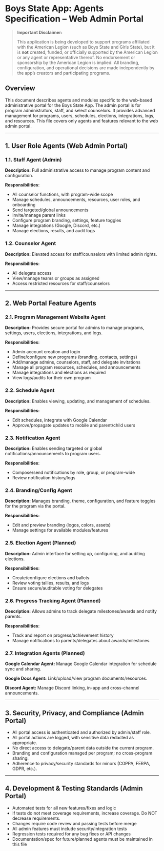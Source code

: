# Boys State App: Agents Specification – Web Admin Portal

> **Important Disclaimer:**
>
> This application is being developed to support programs affiliated with the American Legion (such as Boys State and Girls State), but it is **not** created, funded, or officially supported by the American Legion or any agent or representative thereof. No endorsement or sponsorship by the American Legion is implied. All branding, configuration, and operational decisions are made independently by the app’s creators and participating programs.

## Overview

This document describes agents and modules specific to the web-based administrative portal for the Boys State App. The admin portal is for program administrators, staff, and select counselors. It provides advanced management for programs, users, schedules, elections, integrations, logs, and resources. This file covers only agents and features relevant to the web admin portal.

---

## 1. User Role Agents (Web Admin Portal)

### 1.1. Staff Agent (Admin)

**Description:** Full administrative access to manage program content and configuration.

**Responsibilities:**

* All counselor functions, with program-wide scope
* Manage schedules, announcements, resources, user roles, and onboarding
* Send targeted/global announcements
* Invite/manage parent links
* Configure program branding, settings, feature toggles
* Manage integrations (Google, Discord, etc.)
* Manage elections, results, and audit logs

### 1.2. Counselor Agent

**Description:** Elevated access for staff/counselors with limited admin rights.

**Responsibilities:**

* All delegate access
* View/manage teams or groups as assigned
* Access restricted resources for staff/counselors

---

## 2. Web Portal Feature Agents

### 2.1. Program Management Website Agent

**Description:** Provides secure portal for admins to manage programs, settings, users, elections, integrations, and logs.

**Responsibilities:**

* Admin account creation and login
* Define/configure new programs (branding, contacts, settings)
* Add/manage admins, counselors, staff, and delegate invitations
* Manage all program resources, schedules, and announcements
* Manage integrations and elections as required
* View logs/audits for their own program

### 2.2. Schedule Agent

**Description:** Enables viewing, updating, and management of schedules.

**Responsibilities:**

* Edit schedules, integrate with Google Calendar
* Approve/propagate updates to mobile and parent/child users

### 2.3. Notification Agent

**Description:** Enables sending targeted or global notifications/announcements to program users.

**Responsibilities:**

* Compose/send notifications by role, group, or program-wide
* Review notification history/logs

### 2.4. Branding/Config Agent

**Description:** Manages branding, theme, configuration, and feature toggles for the program via the portal.

**Responsibilities:**

* Edit and preview branding (logos, colors, assets)
* Manage settings for available modules/features

### 2.5. Election Agent (Planned)

**Description:** Admin interface for setting up, configuring, and auditing elections.

**Responsibilities:**

* Create/configure elections and ballots
* Review voting tallies, results, and logs
* Ensure secure/auditable voting for delegates

### 2.6. Progress Tracking Agent (Planned)

**Description:** Allows admins to track delegate milestones/awards and notify parents.

**Responsibilities:**

* Track and report on progress/achievement history
* Manage notifications to parents/delegates about awards/milestones

### 2.7. Integration Agents (Planned)

**Google Calendar Agent:** Manage Google Calendar integration for schedule sync and sharing.

**Google Docs Agent:** Link/upload/view program documents/resources.

**Discord Agent:** Manage Discord linking, in-app and cross-channel announcements.

---

## 3. Security, Privacy, and Compliance (Admin Portal)

* All portal access is authenticated and authorized by admin/staff role.
* All portal actions are logged, with sensitive data redacted as appropriate.
* No direct access to delegate/parent data outside the current program.
* Branding and configuration managed per program; no cross-program sharing.
* Adherence to privacy/security standards for minors (COPPA, FERPA, GDPR, etc.).

---

## 4. Development & Testing Standards (Admin Portal)

* Automated tests for all new features/fixes and logic
* If tests do not meet coverage requirements, increase coverage.  Do NOT decrease requirements.
* Changes require code review and passing tests before merge
* All admin features must include security/integration tests
* Regression tests required for any bug fixes or API changes
* Documentation/spec for future/planned agents must be maintained in this file
